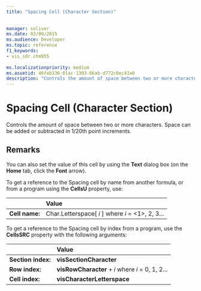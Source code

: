 ```yaml
---
title: "Spacing Cell (Character Section)"
 
 
manager: soliver
ms.date: 03/09/2015
ms.audience: Developer
ms.topic: reference
f1_keywords:
- vis_sdr.chm955
 
ms.localizationpriority: medium
ms.assetid: 46feb136-01ac-1303-66ab-d772c0ec41a0
description: "Controls the amount of space between two or more characters. Space can be added or subtracted in 1/20th point increments."
---
```


# Spacing Cell (Character Section)

Controls the amount of space between two or more characters. Space can be added or subtracted in 1/20th point increments.
  
## Remarks

You can also set the value of this cell by using the **Text** dialog box (on the **Home** tab, click the **Font** arrow). 
  
To get a reference to the Spacing cell by name from another formula, or from a program using the **CellsU** property, use: 
  
||Value |
|:-----|:-----|
|**Cell name:**  <br/> |Char.Letterspace[ *i*  ] where  *i*  = <1>, 2, 3... |
   
To get a reference to the Spacing cell by index from a program, use the **CellsSRC** property with the following arguments: 
  
||Value |
|:-----|:-----|
|**Section index:**  <br/> |**visSectionCharacter** <br/> |
|**Row index:**  <br/> |**visRowCharacter** +  *i*  where  *i*  = 0, 1, 2... |
|**Cell index:**  <br/> |**visCharacterLetterspace** <br/> |
   

